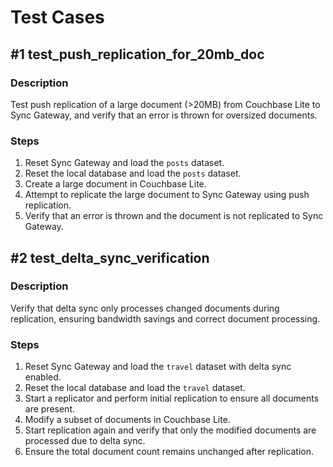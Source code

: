# Test Cases

## #1 test_push_replication_for_20mb_doc

### Description
Test push replication of a large document (>20MB) from Couchbase Lite to Sync Gateway, and verify that an error is thrown for oversized documents.

### Steps
1. Reset Sync Gateway and load the `posts` dataset.
2. Reset the local database and load the `posts` dataset.
3. Create a large document in Couchbase Lite.
4. Attempt to replicate the large document to Sync Gateway using push replication.
5. Verify that an error is thrown and the document is not replicated to Sync Gateway.

## #2 test_delta_sync_verification

### Description
Verify that delta sync only processes changed documents during replication, ensuring bandwidth savings and correct document processing.

### Steps
1. Reset Sync Gateway and load the `travel` dataset with delta sync enabled.
2. Reset the local database and load the `travel` dataset.
3. Start a replicator and perform initial replication to ensure all documents are present.
4. Modify a subset of documents in Couchbase Lite.
5. Start replication again and verify that only the modified documents are processed due to delta sync.
6. Ensure the total document count remains unchanged after replication. 